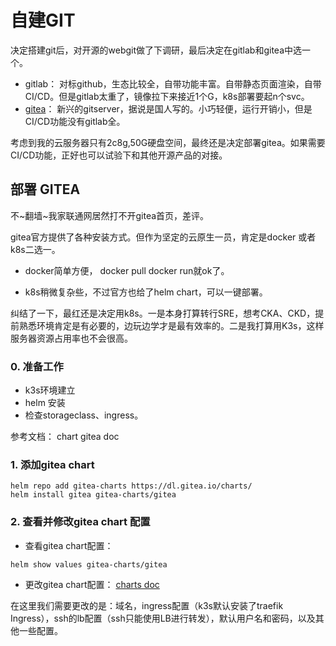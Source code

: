 # 自建GIT

决定搭建git后，对开源的webgit做了下调研，最后决定在gitlab和gitea中选一个。

- gitlab： 对标github，生态比较全，自带功能丰富。自带静态页面渲染，自带CI/CD。但是gitlab太重了，镜像拉下来接近1个G，k8s部署要起n个svc。
- [gitea](https://gitea.io/zh-cn/)： 新兴的gitserver，据说是国人写的。小巧轻便，运行开销小，但是CI/CD功能没有gitlab全。

考虑到我的云服务器只有2c8g,50G硬盘空间，最终还是决定部署gitea。如果需要CI/CD功能，正好也可以试验下和其他开源产品的对接。

## 部署 GITEA

不~翻墙~我家联通网居然打不开gitea首页，差评。 

gitea官方提供了各种安装方式。但作为坚定的云原生一员，肯定是docker 或者k8s二选一。

- docker简单方便， docker pull docker run就ok了。

- k8s稍微复杂些，不过官方也给了helm chart，可以一键部署。

纠结了一下，最红还是决定用k8s。一是本身打算转行SRE，想考CKA、CKD，提前熟悉环境肯定是有必要的，边玩边学才是最有效率的。二是我打算用K3s，这样服务器资源占用率也不会很高。

### 0. 准备工作

- k3s环境建立
- helm 安装
- 检查storageclass、ingress。
  
参考文档： chart gitea doc

### 1. 添加gitea chart

```shell
helm repo add gitea-charts https://dl.gitea.io/charts/
helm install gitea gitea-charts/gitea
```

### 2. 查看并修改gitea chart 配置

- 查看gitea chart配置：

```shell
helm show values gitea-charts/gitea 
```

- 更改gitea chart配置： [charts doc](https://gitea.com/gitea/helm-chart/)

在这里我们需要更改的是：域名，ingress配置（k3s默认安装了traefik Ingress），ssh的lb配置（ssh只能使用LB进行转发），默认用户名和密码，以及其他一些配置。

```yml

```



